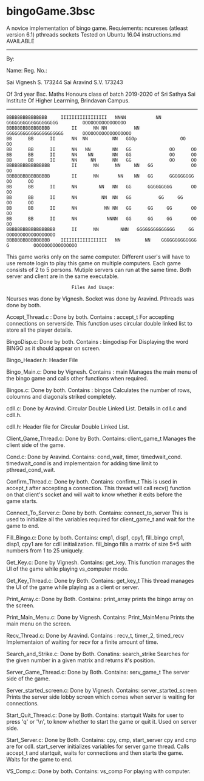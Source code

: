 # bingoGame.3bsc
A novice implementation of bingo game.
Requiements:
	ncureses (atleast version 6.1)
	pthreads
	sockets
Tested on Ubuntu 16.04
instructions.md AVAILABLE

____________________________________________________________________________________________________________________________________________
By:

Name:			Reg. No.:

Sai Vignesh S.		173244
Sai Aravind S.V.	173243

Of 3rd year Bsc. Maths Honours class of batch 2019-2020 of Sri Sathya Sai Institute Of Higher Learrning, Brindavan Campus.
______________________________________________________________________________________________________________________________________________



	BBBBBBBBBBBBBBB		IIIIIIIIIIIIIIIII	NNNN           NN	 GGGGGGGGGGGGGGGGGGG		 OOOOOOOOOOOOOOOO
	BBBBBBBBBBBBBBBB		II		NN NN          NN	GGGGGGGGGGGGGGGGGGGGG		OOOOOOOOOOOOOOOOOO
	BB		BB		II		NN  NN         NN	GGOp				OO		OO
	BB		BB		II		NN   NN        NN	GG				OO		OO
	BB		BB		II		NN    NN       NN	GG				OO		OO
	BB		BB		II		NN     NN      NN	GG				OO		OO
	BBBBBBBBBBBBBBBB		II		NN      NN     NN	GG				OO		OO
	BBBBBBBBBBBBBBBB		II		NN       NN    NN	GG	    GGGGGGGGG		OO		OO
	BB		BB		II		NN        NN   NN	GG	    GGGGGGGGG		OO		OO
	BB		BB		II		NN         NN  NN	GG          GG	   GG		OO		OO
	BB		BB		II		NN          NN NN	GG	    GG	   GG		OO		OO
	BB		BB		II		NN           NNNN	GG	    GG	   GG		OO		OO
	BBBBBBBBBBBBBBBBBB		II		NN	      NNN	GGGGGGGGGGGGGG	   GG		OOOOOOOOOOOOOOOOOO
	BBBBBBBBBBBBBBBB	IIIIIIIIIIIIIIIII	NN	       NN	 GGGGGGGGGGGGG	   G		 OOOOOOOOOOOOOOOO






This game works only on the same computer. Different user's will have to use remote login to play this game on multiple computers.
Each game consists of 2 to 5 persons. Mutiple servers can run at the same time. Both server and client are in the same executable.


							Files And Usage:


Ncurses was done by Vignesh.
Socket was done by Aravind.
Pthreads was done by both.



Accept_Thread.c	:	Done by both.
		Contains : accept_t
	For accepting connections on serverside.
	This function uses circular double linked list to store all the player details.
	
BingoDisp.c:	Done by both.
	Contains : bingodisp
	For Displaying the word BINGO as it should appear on screen.

Bingo_Header.h:
	Header File
 
Bingo_Main.c:	Done by Vignesh.
	Contains : main
	Manages the main menu of the bingo game and calls other functions when required.
	
Bingos.c:	Done by both.
	Contains : bingos
	Calculates the number of rows, coloumns and diagonals striked completely.

cdll.c:		Done by Aravind.
	Circular Double Linked List. Details in cdll.c and cdll.h.

cdll.h:	
	Header file for Circular Double Linked List.

Client_Game_Thread.c:	Done by Both.
	Contains: client_game_t
	Manages the client side of the game.

Cond.c:		Done by Aravind.
	Contains: cond_wait, timer, timedwait_cond.
	timedwait_cond is and implementaion for adding time limit to pthread_cond_wait.

Confirm_Thread.c:	Done by both.
	Contains: confirm_t
	This is used in accept_t after accepting a connection.
	This thread will call recv() function on that client's socket and will wait to know whether
	it exits before the game starts.

Connect_To_Server.c:	Done by both.
	Contains: connect_to_server
	This is used to initialize all the variables required for client_game_t
	and wait for the game to end.

Fill_Bingo.c:	Done by both.
	Contains:	cmp1, disp1, cpy1, fill_bingo
	cmp1, disp1, cpy1 are for cdll initialization.
	fill_bingo fills a matrix of size 5*5 with numbers from 1 to 25 uniquely.

Get_Key.c:	Done by Vignesh.
	Contains:	get_key.
	This function manages the UI of the game while playing vs_computer mode.

Get_Key_Thread.c:	Done by Both.
	Contains: get_key_t
	This thread manages the UI of the game while playing as a client or server.

Print_Array.c:	Done by Both.
	Contains: print_array
	prints the bingo array on the screen.

Print_Main_Menu.c: Done by Vignesh.
	Contains: Print_MainMenu
	Prints the main menu on the screen.

Recv_Thread.c: Done by Aravind.
	Contains : recv_t, timer_2, timed_recv
	Implementaion of waiting for recv for a finite amount of time.

Search_and_Strike.c: Done by Both.
	Conatins: search_strike
	Searches for the given number in a given matrix and returns it's position.

Server_Game_Thread.c: Done by Both.
	Contains: serv_game_t
	The server side of the game.

Server_started_screen.c: Done by Vignesh.
	Contains: server_started_screen
	Prints the server side lobby screen which comes when server is
	waiting for connections.
 
Start_Quit_Thread.c: Done by Both.
	Contains: startquit
	Waits for user to press 'q' or '\n', to know whether to start the game or quit it.
	Used on server side.

Start_Server.c: Done by Both.
	Contains: cpy, cmp, start_server
	cpy and cmp are for cdll.
	start_server initializes variables for server game thread.
	Calls accept_t and startquit, waits for connections and then starts the game.
	Waits for the game to end.
	
VS_Comp.c: Done by both.
	Contains: vs_comp
	For playing with computer.